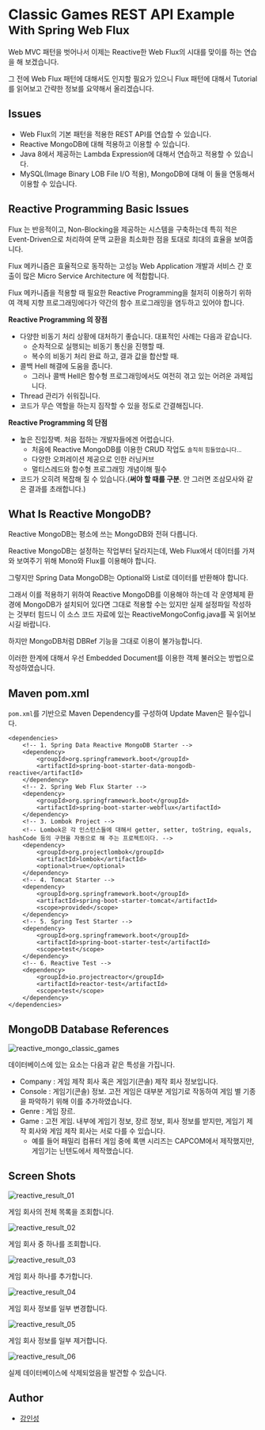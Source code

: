 <h1>Classic Games REST API Example<br/>
<sub>With Spring Web Flux</sub></h1>

Web MVC 패턴을 벗어나서 이제는 Reactive한 Web Flux의 시대를 맞이를 하는 연습을 해 보겠습니다.

그 전에 Web Flux 패턴에 대해서도 인지할 필요가 있으니 Flux 패턴에 대해서 Tutorial를 읽어보고 간략한 정보를 요약해서 올리겠습니다.

## Issues
- Web Flux의 기본 패턴을 적용한 REST API를 연습할 수 있습니다.
- Reactive MongoDB에 대해 적용하고 이용할 수 있습니다.
- Java 8에서 제공하는 Lambda Expression에 대해서 연습하고 적용할 수 있습니다.
- MySQL(Image Binary LOB File I/O 적용), MongoDB에 대해 이 둘을 연동해서 이용할 수 있습니다.

## Reactive Programming Basic Issues

Flux 는 반응적이고, Non-Blocking을 제공하는 시스템을 구축하는데 특히 적은 Event-Driven으로 처리하여 문맥 교환을 최소화한 점을 토대로 최대의 효율을 보여줍니다.

Flux 메카니즘은 효율적으로 동작하는 고성능 Web Application 개발과 서비스 간 호출이 많은 Micro Service Architecture 에 적합합니다.

Flux 메카니즘을 적용할 때 필요한 Reactive Programming을 철저히 이용하기 위하여 객체 지향 프로그래밍에다가 약간의 함수 프로그래밍을 염두하고 있어야 합니다.

**Reactive Programming 의 장점**
- 다양한 비동기 처리 상황에 대처하기 좋습니다. 대표적인 사례는 다음과 같습니다.
    - 순차적으로 실행되는 비동기 통신을 진행할 때.
    - 복수의 비동기 처리 완료 하고, 결과 값을 합산할 때. 
- 콜백 Hell 해결에 도움을 줍니다.
    - 그러나 콜백 Hell은 함수형 프로그래밍에서도 여전히 겪고 있는 어려운 과제입니다. 
- Thread 관리가 쉬워집니다.
- 코드가 무슨 역할을 하는지 짐작할 수 있을 정도로 간결해집니다.

**Reactive Programming 의 단점**
- 높은 진입장벽. 처음 접하는 개발자들에겐 어렵습니다.
    - 처음에 Reactive MongoDB를 이용한 CRUD 작업도 <small>솔직히 힘들었습니다...</small>
    - 다양한 오퍼레이션 제공으로 인한 러닝커브
    - 멀티스레드와 함수형 프로그래밍 개념이해 필수
- 코드가 오히려 복잡해 질 수 있습니다.(**써야 할 때를 구분**. 안 그러면 조삼모사와 같은 결과를 초래합니다.)

## What Is Reactive MongoDB?

Reactive MongoDB는 평소에 쓰는 MongoDB와 전혀 다릅니다.

Reactive MongoDB는 설정하는 작업부터 달라지는데, Web Flux에서 데이터를 가져와 보여주기 위해 Mono와 Flux를 이용해야 합니다.

그렇지만 Spring Data MongoDB는 Optional<T>와 List<T>로 데이터를 반환해야 합니다.

그래서 이를 적용하기 위하여 Reactive MongoDB를 이용해야 하는데 각 운영체제 환경에 MongoDB가 설치되어 있다면 그대로 적용할 수는 있지만 실제 설정파일 작성하는 것부터 힘드니 이 소스 코드 자료에 있는 ReactiveMongoConfig.java를 꼭 읽어보시길 바랍니다.

하지만 MongoDB처럼 DBRef 기능을 그대로 이용이 불가능합니다.

이러한 한계에 대해서 우선 Embedded Document를 이용한 객체 불러오는 방법으로 작성하였습니다.

## Maven pom.xml

`pom.xml`를 기반으로 Maven Dependency를 구성하여 Update Maven은 필수입니다.

```
<dependencies>
    <!-- 1. Spring Data Reactive MongoDB Starter -->
    <dependency>
        <groupId>org.springframework.boot</groupId>
        <artifactId>spring-boot-starter-data-mongodb-reactive</artifactId>
    </dependency>
    <!-- 2. Spring Web Flux Starter -->
    <dependency>
        <groupId>org.springframework.boot</groupId>
        <artifactId>spring-boot-starter-webflux</artifactId>
    </dependency>
    <!-- 3. Lombok Project -->
    <!-- Lombok은 각 인스턴스들에 대해서 getter, setter, toString, equals, hashCode 등의 구현을 자동으로 해 주는 프로젝트이다. -->
    <dependency>
        <groupId>org.projectlombok</groupId>
        <artifactId>lombok</artifactId>
        <optional>true</optional>
    </dependency>
    <!-- 4. Tomcat Starter -->
    <dependency>
        <groupId>org.springframework.boot</groupId>
        <artifactId>spring-boot-starter-tomcat</artifactId>
        <scope>provided</scope>
    </dependency>
    <!-- 5. Spring Test Starter -->
    <dependency>
        <groupId>org.springframework.boot</groupId>
        <artifactId>spring-boot-starter-test</artifactId>
        <scope>test</scope>
    </dependency>
    <!-- 6. Reactive Test -->
    <dependency>
        <groupId>io.projectreactor</groupId>
        <artifactId>reactor-test</artifactId>
        <scope>test</scope>
    </dependency>
</dependencies>
```

## MongoDB Database References

![reactive_mongo_classic_games](/image/reactive_mongo_classic_games.png)

데이터베이스에 있는 요소는 다음과 같은 특성을 가집니다.

- Company : 게임 제작 회사 혹은 게임기(콘솔) 제작 회사 정보입니다.
- Console : 게임기(콘솔) 정보. 고전 게임은 대부분 게임기로 작동하여 게임 별 기종을 파악하기 위해 이를 추가하였습니다.
- Genre : 게임 장르.
- Game : 고전 게임. 내부에 게임기 정보, 장르 정보, 회사 정보를 받지만, 게임기 제작 회사와 게임 제작 회사는 서로 다를 수 있습니다.
    - 예를 들어 패밀리 컴퓨터 게임 중에 록맨 시리즈는 CAPCOM에서 제작했지만, 게임기는 닌텐도에서 제작했습니다.
    
## Screen Shots

![reactive_result_01](/image/reactive_result_01.png)

게임 회사의 전체 목록을 조회합니다.

![reactive_result_02](/image/reactive_result_02.png)

게임 회사 중 하나를 조회합니다.

![reactive_result_03](/image/reactive_result_03.png)

게임 회사 하나를 추가합니다.

![reactive_result_04](/image/reactive_result_04.png)

게임 회사 정보를 일부 변경합니다.

![reactive_result_05](/image/reactive_result_05.png)

게임 회사 정보를 일부 제거합니다.

![reactive_result_06](/image/reactive_result_06.png)

실제 데이터베이스에 삭제되었음을 발견할 수 있습니다.

## Author
- [강인성](https://github.com/tails5555)
